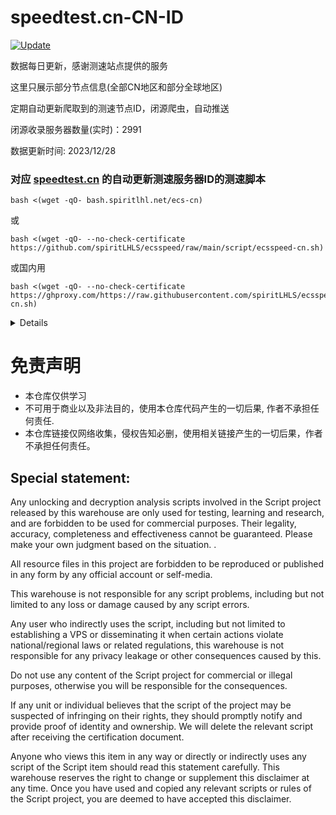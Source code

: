 # speedtest.cn-CN-ID

[![Update](https://github.com/spiritLHLS/speedtest.cn-CN-ID/actions/workflows/main.yml/badge.svg)](https://github.com/spiritLHLS/speedtest.cn-CN-ID/actions/workflows/main.yml)

数据每日更新，感谢测速站点提供的服务

这里只展示部分节点信息(全部CN地区和部分全球地区)

定期自动更新爬取到的测速节点ID，闭源爬虫，自动推送

闭源收录服务器数量(实时)：2991

数据更新时间: 2023/12/28

### 对应 [speedtest.cn](https://www.speedtest.cn/) 的自动更新测速服务器ID的测速脚本

```
bash <(wget -qO- bash.spiritlhl.net/ecs-cn)
```

或

```
bash <(wget -qO- --no-check-certificate https://github.com/spiritLHLS/ecsspeed/raw/main/script/ecsspeed-cn.sh)
```

或国内用

```
bash <(wget -qO- --no-check-certificate https://ghproxy.com/https://raw.githubusercontent.com/spiritLHLS/ecsspeed/main/script/ecsspeed-cn.sh)
```

<details>

支持测速的架构：i386, x86_64, amd64, arm64, s390x, riscv64, ppc64le, ppc64

涵盖中国三大运营商、香港、台湾的测速节点，默认的三网测速每个运营商选择本机ping值最低的两个节点测速，详情三网测速才是全测，节点列表每天自动更新一次。

支持国内服务器测试(有判断是否为国内机器)，但由于国内服务器带宽过小，会很慢，详见初次运行的显示
  
</details>

# 免责声明

* 本仓库仅供学习
* 不可用于商业以及非法目的，使用本仓库代码产生的一切后果, 作者不承担任何责任.
* 本仓库链接仅网络收集，侵权告知必删，使用相关链接产生的一切后果，作者不承担任何责任。

## Special statement:

Any unlocking and decryption analysis scripts involved in the Script project released by this warehouse are only used for testing, learning and research, and are forbidden to be used for commercial purposes. Their legality, accuracy, completeness and effectiveness cannot be guaranteed. Please make your own judgment based on the situation. .

All resource files in this project are forbidden to be reproduced or published in any form by any official account or self-media.

This warehouse is not responsible for any script problems, including but not limited to any loss or damage caused by any script errors.

Any user who indirectly uses the script, including but not limited to establishing a VPS or disseminating it when certain actions violate national/regional laws or related regulations, this warehouse is not responsible for any privacy leakage or other consequences caused by this.

Do not use any content of the Script project for commercial or illegal purposes, otherwise you will be responsible for the consequences.

If any unit or individual believes that the script of the project may be suspected of infringing on their rights, they should promptly notify and provide proof of identity and ownership. We will delete the relevant script after receiving the certification document.

Anyone who views this item in any way or directly or indirectly uses any script of the Script item should read this statement carefully. This warehouse reserves the right to change or supplement this disclaimer at any time. Once you have used and copied any relevant scripts or rules of the Script project, you are deemed to have accepted this disclaimer.

